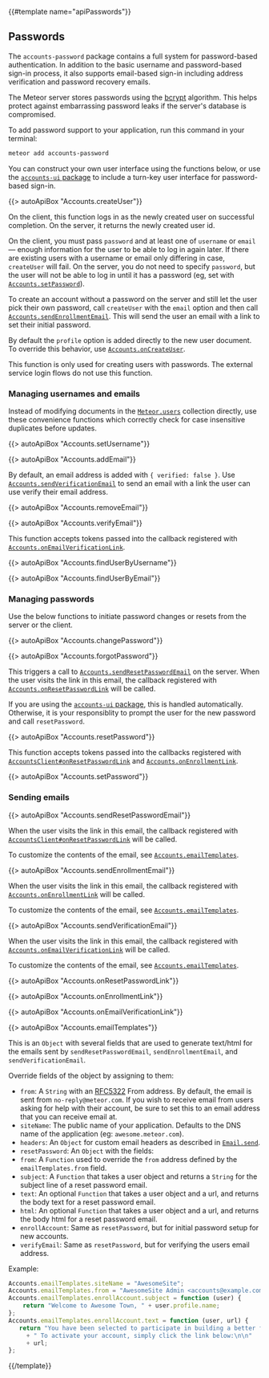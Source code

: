 {{#template name="apiPasswords"}}

<h2 id="accounts_passwords"><span>Passwords</span></h2>

The `accounts-password` package contains a full system for password-based
authentication. In addition to the basic username and password-based
sign-in process, it also supports email-based sign-in including
address verification and password recovery emails.

The Meteor server stores passwords using the
[bcrypt](http://en.wikipedia.org/wiki/Bcrypt) algorithm. This helps
protect against embarrassing password leaks if the server's database is
compromised.

To add password support to your application, run this command in your terminal:

```bash
meteor add accounts-password
```

You can construct your own user interface using the
functions below, or use the [`accounts-ui` package](#accountsui) to
include a turn-key user interface for password-based sign-in.


{{> autoApiBox "Accounts.createUser"}}

On the client, this function logs in as the newly created user on
successful completion. On the server, it returns the newly created user
id.

On the client, you must pass `password` and at least one of `username` or
`email` &mdash; enough information for the user to be able to log in again
later. If there are existing users with a username or email only differing in
case, `createUser` will fail. On the server, you do not need to specify
`password`, but the user will not be able to log in until it has a password (eg,
set with [`Accounts.setPassword`](#accounts_setpassword)).

To create an account without a password on the server and still let the
user pick their own password, call `createUser` with the `email` option
and then
call [`Accounts.sendEnrollmentEmail`](#accounts_sendenrollmentemail). This
will send the user an email with a link to set their initial password.

By default the `profile` option is added directly to the new user document. To
override this behavior, use [`Accounts.onCreateUser`](#accounts_oncreateuser).

This function is only used for creating users with passwords. The external
service login flows do not use this function.

### Managing usernames and emails

Instead of modifying documents in the [`Meteor.users`](#meteor_users) collection
directly, use these convenience functions which correctly check for case
insensitive duplicates before updates.

{{> autoApiBox "Accounts.setUsername"}}

{{> autoApiBox "Accounts.addEmail"}}

By default, an email address is added with `{ verified: false }`. Use
[`Accounts.sendVerificationEmail`](#Accounts-sendVerificationEmail) to send an
email with a link the user can use verify their email address.

{{> autoApiBox "Accounts.removeEmail"}}

{{> autoApiBox "Accounts.verifyEmail"}}

This function accepts tokens passed into the callback registered with
[`Accounts.onEmailVerificationLink`](#Accounts-onEmailVerificationLink).

{{> autoApiBox "Accounts.findUserByUsername"}}

{{> autoApiBox "Accounts.findUserByEmail"}}

### Managing passwords

Use the below functions to initiate password changes or resets from the server
or the client.

{{> autoApiBox "Accounts.changePassword"}}

{{> autoApiBox "Accounts.forgotPassword"}}

This triggers a call
to [`Accounts.sendResetPasswordEmail`](#accounts_sendresetpasswordemail)
on the server. When the user visits the link in this email, the callback
registered with [`Accounts.onResetPasswordLink`](#Accounts-onResetPasswordLink)
will be called.

If you are using the [`accounts-ui` package](#accountsui), this is handled
automatically. Otherwise, it is your responsiblity to prompt the user for the
new password and call `resetPassword`.

{{> autoApiBox "Accounts.resetPassword"}}

This function accepts tokens passed into the callbacks registered with
[`AccountsClient#onResetPasswordLink`](#Accounts-onResetPasswordLink) and
[`Accounts.onEnrollmentLink`](#Accounts-onEnrollmentLink).

{{> autoApiBox "Accounts.setPassword"}}



<h3 id="sending-emails"><span>Sending emails</span></h3>

{{> autoApiBox "Accounts.sendResetPasswordEmail"}}

When the user visits the link in this email, the callback registered with
[`AccountsClient#onResetPasswordLink`](#Accounts-onResetPasswordLink) will be
called.

To customize the contents of the email, see
[`Accounts.emailTemplates`](#accounts_emailtemplates).

{{> autoApiBox "Accounts.sendEnrollmentEmail"}}

When the user visits the link in this email, the callback registered with
[`Accounts.onEnrollmentLink`](#Accounts-onEnrollmentLink) will be called.

To customize the contents of the email, see
[`Accounts.emailTemplates`](#accounts_emailtemplates).

{{> autoApiBox "Accounts.sendVerificationEmail"}}

When the user visits the link in this email, the callback registered with
[`Accounts.onEmailVerificationLink`](#Accounts-onEmailVerificationLink) will
be called.

To customize the contents of the email, see
[`Accounts.emailTemplates`](#accounts_emailtemplates).


{{> autoApiBox "Accounts.onResetPasswordLink"}}

{{> autoApiBox "Accounts.onEnrollmentLink"}}

{{> autoApiBox "Accounts.onEmailVerificationLink"}}




{{> autoApiBox "Accounts.emailTemplates"}}

This is an `Object` with several fields that are used to generate text/html
for the emails sent by `sendResetPasswordEmail`, `sendEnrollmentEmail`,
and `sendVerificationEmail`.

Override fields of the object by assigning to them:

- `from`: A `String` with an [RFC5322](http://tools.ietf.org/html/rfc5322) From
   address. By default, the email is sent from `no-reply@meteor.com`. If you
   wish to receive email from users asking for help with their account, be sure
   to set this to an email address that you can receive email at.
- `siteName`: The public name of your application. Defaults to the DNS name of
   the application (eg: `awesome.meteor.com`).
- `headers`: An `Object` for custom email headers as described in
    [`Email.send`](#email_send).
- `resetPassword`: An `Object` with the fields:
 - `from`: A `Function` used to override the `from` address defined
   by the `emailTemplates.from` field.
 - `subject`: A `Function` that takes a user object and returns
   a `String` for the subject line of a reset password email.
 - `text`: An optional `Function` that takes a user object and a url, and
   returns the body text for a reset password email.
 - `html`: An optional `Function` that takes a user object and a
   url, and returns the body html for a reset password email.
- `enrollAccount`: Same as `resetPassword`, but for initial password setup for
   new accounts.
- `verifyEmail`: Same as `resetPassword`, but for verifying the users email
   address.


Example:

```js
Accounts.emailTemplates.siteName = "AwesomeSite";
Accounts.emailTemplates.from = "AwesomeSite Admin <accounts@example.com>";
Accounts.emailTemplates.enrollAccount.subject = function (user) {
    return "Welcome to Awesome Town, " + user.profile.name;
};
Accounts.emailTemplates.enrollAccount.text = function (user, url) {
   return "You have been selected to participate in building a better future!"
     + " To activate your account, simply click the link below:\n\n"
     + url;
};
```

{{/template}}
